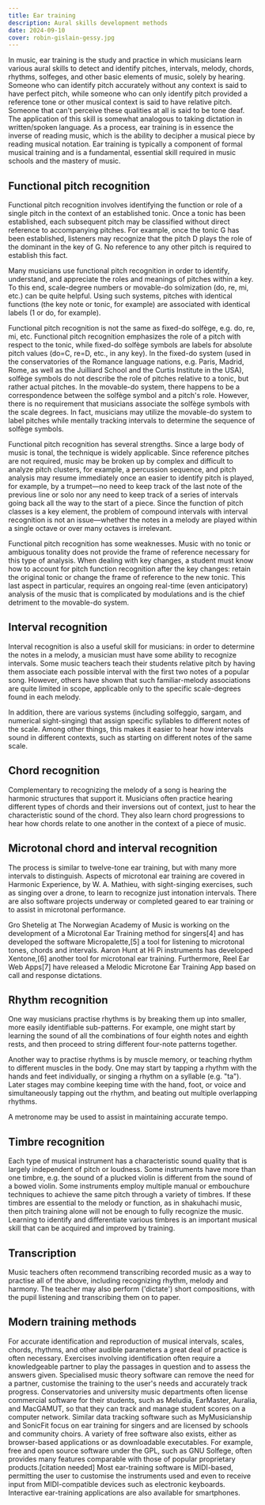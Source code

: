 ```yaml
---
title: Ear training
description: Aural skills development methods
date: 2024-09-10
cover: robin-gislain-gessy.jpg
---
```


In music, ear training is the study and practice in which musicians learn various aural skills to detect and identify pitches, intervals, melody, chords, rhythms, solfeges, and other basic elements of music, solely by hearing. Someone who can identify pitch accurately without any context is said to have perfect pitch, while someone who can only identify pitch provided a reference tone or other musical context is said to have relative pitch. Someone that can't perceive these qualities at all is said to be tone deaf. The application of this skill is somewhat analogous to taking dictation in written/spoken language. As a process, ear training is in essence the inverse of reading music, which is the ability to decipher a musical piece by reading musical notation. Ear training is typically a component of formal musical training and is a fundamental, essential skill required in music schools and the mastery of music.

## Functional pitch recognition

Functional pitch recognition involves identifying the function or role of a single pitch in the context of an established tonic. Once a tonic has been established, each subsequent pitch may be classified without direct reference to accompanying pitches. For example, once the tonic G has been established, listeners may recognize that the pitch D plays the role of the dominant in the key of G. No reference to any other pitch is required to establish this fact.

Many musicians use functional pitch recognition in order to identify, understand, and appreciate the roles and meanings of pitches within a key. To this end, scale-degree numbers or movable-do solmization (do, re, mi, etc.) can be quite helpful. Using such systems, pitches with identical functions (the key note or tonic, for example) are associated with identical labels (1 or do, for example).

Functional pitch recognition is not the same as fixed-do solfège, e.g. do, re, mi, etc. Functional pitch recognition emphasizes the role of a pitch with respect to the tonic, while fixed-do solfège symbols are labels for absolute pitch values (do=C, re=D, etc., in any key). In the fixed-do system (used in the conservatories of the Romance language nations, e.g. Paris, Madrid, Rome, as well as the Juilliard School and the Curtis Institute in the USA), solfège symbols do not describe the role of pitches relative to a tonic, but rather actual pitches. In the movable-do system, there happens to be a correspondence between the solfège symbol and a pitch's role. However, there is no requirement that musicians associate the solfège symbols with the scale degrees. In fact, musicians may utilize the movable-do system to label pitches while mentally tracking intervals to determine the sequence of solfège symbols.

Functional pitch recognition has several strengths. Since a large body of music is tonal, the technique is widely applicable. Since reference pitches are not required, music may be broken up by complex and difficult to analyze pitch clusters, for example, a percussion sequence, and pitch analysis may resume immediately once an easier to identify pitch is played, for example, by a trumpet—no need to keep track of the last note of the previous line or solo nor any need to keep track of a series of intervals going back all the way to the start of a piece. Since the function of pitch classes is a key element, the problem of compound intervals with interval recognition is not an issue—whether the notes in a melody are played within a single octave or over many octaves is irrelevant.

Functional pitch recognition has some weaknesses. Music with no tonic or ambiguous tonality does not provide the frame of reference necessary for this type of analysis. When dealing with key changes, a student must know how to account for pitch function recognition after the key changes: retain the original tonic or change the frame of reference to the new tonic. This last aspect in particular, requires an ongoing real-time (even anticipatory) analysis of the music that is complicated by modulations and is the chief detriment to the movable-do system.

## Interval recognition

Interval recognition is also a useful skill for musicians: in order to determine the notes in a melody, a musician must have some ability to recognize intervals. Some music teachers teach their students relative pitch by having them associate each possible interval with the first two notes of a popular song. However, others have shown that such familiar-melody associations are quite limited in scope, applicable only to the specific scale-degrees found in each melody.

In addition, there are various systems (including solfeggio, sargam, and numerical sight-singing) that assign specific syllables to different notes of the scale. Among other things, this makes it easier to hear how intervals sound in different contexts, such as starting on different notes of the same scale.

## Chord recognition

Complementary to recognizing the melody of a song is hearing the harmonic structures that support it. Musicians often practice hearing different types of chords and their inversions out of context, just to hear the characteristic sound of the chord. They also learn chord progressions to hear how chords relate to one another in the context of a piece of music.

## Microtonal chord and interval recognition

The process is similar to twelve-tone ear training, but with many more intervals to distinguish. Aspects of microtonal ear training are covered in Harmonic Experience, by W. A. Mathieu, with sight-singing exercises, such as singing over a drone, to learn to recognize just intonation intervals. There are also software projects underway or completed geared to ear training or to assist in microtonal performance.

Gro Shetelig at The Norwegian Academy of Music is working on the development of a Microtonal Ear Training method for singers[4] and has developed the software Micropalette,[5] a tool for listening to microtonal tones, chords and intervals. Aaron Hunt at Hi Pi instruments has developed Xentone,[6] another tool for microtonal ear training. Furthermore, Reel Ear Web Apps[7] have released a Melodic Microtone Ear Training App based on call and response dictations.

## Rhythm recognition
	

One way musicians practise rhythms is by breaking them up into smaller, more easily identifiable sub-patterns. For example, one might start by learning the sound of all the combinations of four eighth notes and eighth rests, and then proceed to string different four-note patterns together.

Another way to practise rhythms is by muscle memory, or teaching rhythm to different muscles in the body. One may start by tapping a rhythm with the hands and feet individually, or singing a rhythm on a syllable (e.g. "ta"). Later stages may combine keeping time with the hand, foot, or voice and simultaneously tapping out the rhythm, and beating out multiple overlapping rhythms.

A metronome may be used to assist in maintaining accurate tempo.

## Timbre recognition

Each type of musical instrument has a characteristic sound quality that is largely independent of pitch or loudness. Some instruments have more than one timbre, e.g. the sound of a plucked violin is different from the sound of a bowed violin. Some instruments employ multiple manual or embouchure techniques to achieve the same pitch through a variety of timbres. If these timbres are essential to the melody or function, as in shakuhachi music, then pitch training alone will not be enough to fully recognize the music. Learning to identify and differentiate various timbres is an important musical skill that can be acquired and improved by training.

## Transcription

Music teachers often recommend transcribing recorded music as a way to practise all of the above, including recognizing rhythm, melody and harmony. The teacher may also perform ('dictate') short compositions, with the pupil listening and transcribing them on to paper.

## Modern training methods

For accurate identification and reproduction of musical intervals, scales, chords, rhythms, and other audible parameters a great deal of practice is often necessary. Exercises involving identification often require a knowledgeable partner to play the passages in question and to assess the answers given. Specialised music theory software can remove the need for a partner, customise the training to the user's needs and accurately track progress. Conservatories and university music departments often license commercial software for their students, such as Meludia, EarMaster, Auralia, and MacGAMUT, so that they can track and manage student scores on a computer network. Similar data tracking software such as MyMusicianship and SonicFit focus on ear training for singers and are licensed by schools and community choirs. A variety of free software also exists, either as browser-based applications or as downloadable executables. For example, free and open source software under the GPL, such as GNU Solfege, often provides many features comparable with those of popular proprietary products.[citation needed] Most ear-training software is MIDI-based, permitting the user to customise the instruments used and even to receive input from MIDI-compatible devices such as electronic keyboards. Interactive ear-training applications are also available for smartphones.